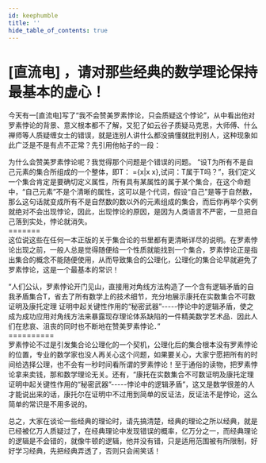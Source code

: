 ```yaml
---
id: keephumble
title: ''
hide_table_of_contents: true
---
```


# [直流电] ，请对那些经典的数学理论保持最基本的虚心！

今天有一[直流电]写了“我不会赞美罗素悖论，只会质疑这个悖论”，从中看出他对罗素悖论的背景、意义根本都不了解，又犯了如云谷子质疑马克思，大师傅、什么禅师等人质疑缠女士的错误，就是连别人讲什么都没搞懂就批判别人，这种现象如此广泛是不是有点不正常？先引用他帖子的一段： 

为什么会赞美罗素悖论呢？我觉得那个问题是个错误的问题。 “设T为所有不是自己元素的集合所组成的一个整体，即T： ={x|x x},试问：T属于T吗？”，我们定义一个集合肯定是要确切定义属性，所有具有某属性的属于某个集合，在这个命题中，“自己元素”不是个清晰的属性，这可以是个代词，假设“自己”是等于自然数，那么这句话就变成所有不是自然数的数以外的元素组成的集合，而后你再举个实例就绝对不会出现悖论，因此，出现悖论的原因，是因为人类语言不严密，一旦把自己落到实处，悖论就消失。 <br/>
======= <br/>
这位说这些在任何一本正版的关于集合论的书里都有更清晰详尽的说明。在罗素悖论出现之前，一般人总是觉得随便给一个性质就能找到一个集合，罗素悖论正是指出集合的概念不能随便使用，从而导致集合的公理化，公理化的集合论早就避免了罗素悖论，这是一个最基本的常识！ 


“人们公认，罗素悖论开门见山，直接用对角线方法构造了一个含有逻辑矛盾的自我矛盾集合T，省去了所有数学上的技术细节，充分地展示康托在实数集合不可数证明及康托定理 证明中起关键性作用的“秘密武器”-----悖论中的逻辑矛盾，使之成为成功应用对角线方法来暴露现存理论体系缺陷的一件精美数学艺术品．因此人们在悲哀、沮丧的同时也不断地在赞美罗素悖论．” <br/>
========== <br/>
罗素悖论不过是引发集合论公理化的一个契机，公理化后的集合根本没有罗素悖论的位置，专业的数学家也没人再关心这个问题，如果要关心，大家宁愿把所有的时间给选择公理，也不会有一秒时间看所谓的罗素悖论！至于通俗的读物，把罗素悖论拿来卖钱，那和数学理论无关。还有，“康托在实数集合不可数证明及康托定理 证明中起关键性作用的“秘密武器”-----悖论中的逻辑矛盾”，这又是数学很差的人才能说出来的话，康托尔在证明中不过用到简单的反证法，反证法不是悖论，这么简单的常识是不用多说的。 

总之，大家在谈论一些经典的理论时，请先搞清楚，经典的理论之所以经典，就是已经被亿万人质疑过了，在经典理论中发现错误的概率，亿万分之一，而经典理论的逻辑是不会错的，就像牛顿的逻辑，他并没有错，只是适用范围被有所限制，好好学习经典，先把经典弄透了，否则只会闹笑话！